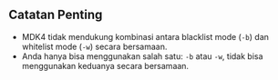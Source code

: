 ## Catatan Penting

- MDK4 tidak mendukung kombinasi antara blacklist mode (`-b`) dan whitelist mode (`-w`) secara bersamaan.
- Anda hanya bisa menggunakan salah satu: `-b` atau `-w`, tidak bisa menggunakan keduanya secara bersamaan.
